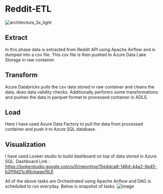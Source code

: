 # Reddit-ETL

![architecture_3x_light](https://github.com/user-attachments/assets/3cc03e38-b4c7-4a5c-a507-b530210d9b84)

## Extract
In this phase data is extracted from Reddit API using Apache Airflow and is dumped into a csv file.
This csv file is then pushed to Azure Data Lake Storage in raw container.

## Transform
Azure Databricks pulls the csv data stored in raw container and cleans the data, does data validity checks.
Additionally perfomrs some transformations and pushes the data in parquet format to processed container in ADLS.

## Load
Here I have used Azure Data Factory to pull the data from processed container and push it to Azure SQL database.

## Visualization
I have used Looker studio to build dashboard on top of data stored in Azure SQL.
Dashboard Link : https://lookerstudio.google.com/u/0/reporting/15e4dca8-146d-44a2-9a45-b2ff9d21c4fb/page/lllLE

All of the above tasks are Orchestrated using Apache Airflow and DAG is scheduled to run everyday.
Below is snapshot of tasks.
![image](https://github.com/user-attachments/assets/85e2c220-8bb6-42ba-9cdd-4c0eb252b4a4)

